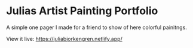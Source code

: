 # Julias Artist Painting Portfolio

A simple one pager I made for a friend to show of here colorful painitngs. 

View it live: https://juliabjorkengren.netlify.app/

